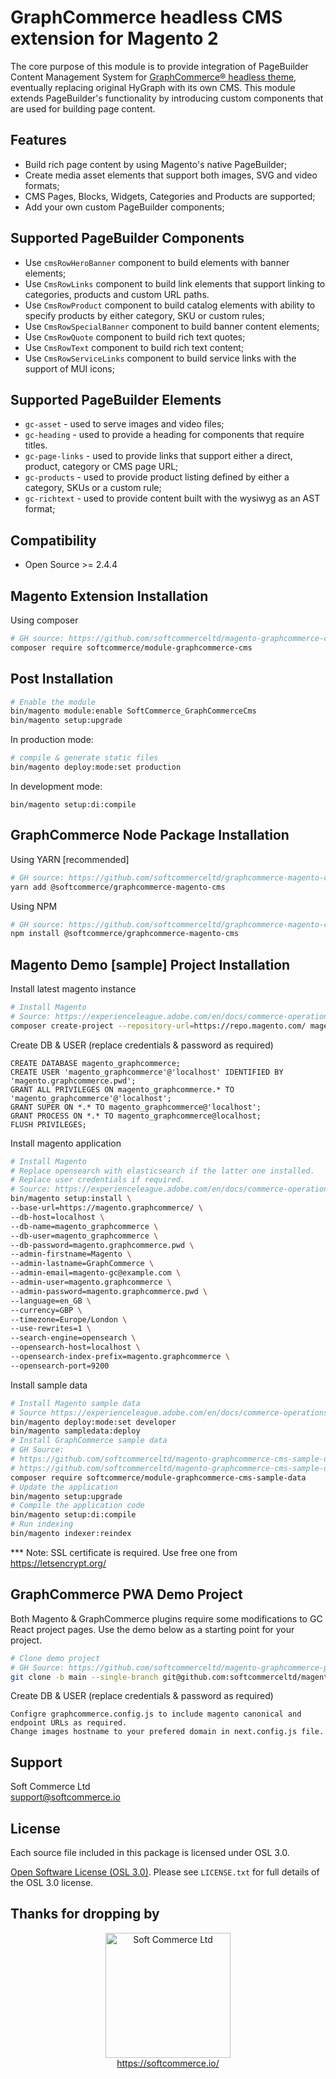 # GraphCommerce headless CMS extension for Magento 2
The core purpose of this module is to provide integration of PageBuilder Content Management System for [GraphCommerce® headless theme](https://www.graphcommerce.org/), eventually replacing original HyGraph with its own CMS.
This module extends PageBuilder's functionality by introducing custom components that are used for building page content.

## Features
- Build rich page content by using Magento's native PageBuilder;
- Create media asset elements that support both images, SVG and video formats;
- CMS Pages, Blocks, Widgets, Categories and Products are supported;
- Add your own custom PageBuilder components;

## Supported PageBuilder Components
- Use `cmsRowHeroBanner` component to build elements with banner elements;
- Use `CmsRowLinks` component to build link elements that support linking to categories, products and custom URL paths. 
- Use `CmsRowProduct` component to build catalog elements with ability to specify products by either category, SKU or custom rules;
- Use `CmsRowSpecialBanner` component to build banner content elements;
- Use `CmsRowQuote` component to build rich text quotes;
- Use `CmsRowText` component to build rich text content;
- Use `CmsRowServiceLinks` component to build service links with the support of MUI icons;

## Supported PageBuilder Elements
- `gc-asset` - used to serve images and video files;
- `gc-heading` - used to provide a heading for components that require titles.
- `gc-page-links` - used to provide links that support either a direct, product, category or CMS page URL;
- `gc-products` - used to provide product listing defined by either a category, SKUs or a custom rule;
- `gc-richtext` - used to provide content built with the wysiwyg as an AST format;

## Compatibility
- Open Source >= 2.4.4

## Magento Extension Installation
Using composer

```sh
# GH source: https://github.com/softcommerceltd/magento-graphcommerce-cms
composer require softcommerce/module-graphcommerce-cms
```

## Post Installation

```sh
# Enable the module
bin/magento module:enable SoftCommerce_GraphCommerceCms
bin/magento setup:upgrade
```

In production mode:
```sh
# compile & generate static files
bin/magento deploy:mode:set production
```

In development mode:
```
bin/magento setup:di:compile
```

## GraphCommerce Node Package Installation
Using YARN [recommended]

```sh
# GH source: https://github.com/softcommerceltd/graphcommerce-magento-cms
yarn add @softcommerce/graphcommerce-magento-cms
```
Using NPM

```sh
# GH source: https://github.com/softcommerceltd/graphcommerce-magento-cms
npm install @softcommerce/graphcommerce-magento-cms
```

## Magento Demo [sample] Project Installation

Install latest magento instance

```sh
# Install Magento
# Source: https://experienceleague.adobe.com/en/docs/commerce-operations/installation-guide/composer
composer create-project --repository-url=https://repo.magento.com/ magento/project-community-edition magento.graphcommerce
```

Create DB & USER (replace credentials & password as required)
```
CREATE DATABASE magento_graphcommerce;
CREATE USER 'magento_graphcommerce'@'localhost' IDENTIFIED BY 'magento.graphcommerce.pwd';
GRANT ALL PRIVILEGES ON magento_graphcommerce.* TO 'magento_graphcommerce'@'localhost';
GRANT SUPER ON *.* TO magento_graphcommerce@'localhost';
GRANT PROCESS ON *.* TO magento_graphcommerce@localhost;
FLUSH PRIVILEGES;
```

Install magento application

```sh
# Install Magento
# Replace opensearch with elasticsearch if the latter one installed.
# Replace user credentials if required.
# Source: https://experienceleague.adobe.com/en/docs/commerce-operations/installation-guide/composer
bin/magento setup:install \
--base-url=https://magento.graphcommerce/ \
--db-host=localhost \
--db-name=magento_graphcommerce \
--db-user=magento_graphcommerce \
--db-password=magento.graphcommerce.pwd \
--admin-firstname=Magento \
--admin-lastname=GraphCommerce \
--admin-email=magento-gc@example.com \
--admin-user=magento.graphcommerce \
--admin-password=magento.graphcommerce.pwd \
--language=en_GB \
--currency=GBP \
--timezone=Europe/London \
--use-rewrites=1 \
--search-engine=opensearch \
--opensearch-host=localhost \
--opensearch-index-prefix=magento.graphcommerce \
--opensearch-port=9200
```

Install sample data

```sh
# Install Magento sample data
# Source https://experienceleague.adobe.com/en/docs/commerce-operations/installation-guide/next-steps/sample-data/composer-packages
bin/magento deploy:mode:set developer
bin/magento sampledata:deploy
# Install GraphCommerce sample data
# GH Source:
# https://github.com/softcommerceltd/magento-graphcommerce-cms-sample-data
# https://github.com/softcommerceltd/magento-graphcommerce-cms-sample-data-media
composer require softcommerce/module-graphcommerce-cms-sample-data
# Update the application
bin/magento setup:upgrade
# Compile the application code
bin/magento setup:di:compile
# Run indexing
bin/magento indexer:reindex
```

*** Note: SSL certificate is required. Use free one from https://letsencrypt.org/

## GraphCommerce PWA Demo Project

Both Magento & GraphCommerce plugins require some modifications to GC React project pages.
Use the demo below as a starting point for your project. 

```sh
# Clone demo project
# GH Source: https://github.com/softcommerceltd/magento-graphcommerce-pwa
git clone -b main --single-branch git@github.com:softcommerceltd/magento-graphcommerce-pwa.git
```

Create DB & USER (replace credentials & password as required)
```
Configre graphcommerce.config.js to include magento canonical and endpoint URLs as required. 
Change images hostname to your prefered domain in next.config.js file.
```

## Support
Soft Commerce Ltd <br />
support@softcommerce.io

## License
Each source file included in this package is licensed under OSL 3.0.

[Open Software License (OSL 3.0)](https://opensource.org/licenses/osl-3.0.php).
Please see `LICENSE.txt` for full details of the OSL 3.0 license.

## Thanks for dropping by

<p align="center">
    <a href="https://softcommerce.io" target="_blank">
        <img src="https://softcommerce.co.uk/pub/media/banner/logo.svg" width="200" alt="Soft Commerce Ltd" />
    </a>
    <br />
    <a href="https://softcommerce.io" target="_blank">https://softcommerce.io/</a>
</p>
